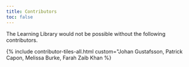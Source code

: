 ```yaml
---
title: Contributors
toc: false
---
```


The Learning Library would not be possible without the following contributors.

{% include contributor-tiles-all.html custom="Johan Gustafsson, Patrick Capon, Melissa Burke, Farah Zaib Khan %}
